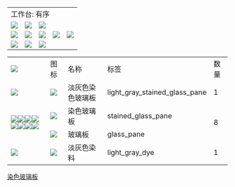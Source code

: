 <table>
	<tablebody>
		<tr>
			<td colspan="5">工作台: 有序</td>
		</tr>
		<tr>
			<td><img src="C:/Users/seese/Files/Projects/MC_datapacks/recipe_auto_manual/LemonTea_auto_recipes/output/mc_icon/decorations/stained_glass_pane/red_stained_glass_pane.png"></td>
			<td><img src="C:/Users/seese/Files/Projects/MC_datapacks/recipe_auto_manual/LemonTea_auto_recipes/output/mc_icon/decorations/stained_glass_pane/red_stained_glass_pane.png"></td>
			<td><img src="C:/Users/seese/Files/Projects/MC_datapacks/recipe_auto_manual/LemonTea_auto_recipes/output/mc_icon/decorations/stained_glass_pane/red_stained_glass_pane.png"></td>
			<td colspan="2"></td>
		</tr>
		<tr>
			<td><img src="C:/Users/seese/Files/Projects/MC_datapacks/recipe_auto_manual/LemonTea_auto_recipes/output/mc_icon/decorations/stained_glass_pane/red_stained_glass_pane.png"></td>
			<td><img src="C:/Users/seese/Files/Projects/MC_datapacks/recipe_auto_manual/LemonTea_auto_recipes/output/mc_icon/misc/dye/light_gray_dye.png"></td>
			<td><img src="C:/Users/seese/Files/Projects/MC_datapacks/recipe_auto_manual/LemonTea_auto_recipes/output/mc_icon/decorations/stained_glass_pane/red_stained_glass_pane.png"></td>
			<td><img src="C:/Users/seese/Files/Projects/MC_datapacks/recipe_auto_manual/LemonTea_auto_recipes/output/mc_icon/recipes/arrow.png"></td>
			<td><img src="C:/Users/seese/Files/Projects/MC_datapacks/recipe_auto_manual/LemonTea_auto_recipes/output/mc_icon/decorations/stained_glass_pane/light_gray_stained_glass_pane.png"></td>
		</tr>
		<tr>
			<td><img src="C:/Users/seese/Files/Projects/MC_datapacks/recipe_auto_manual/LemonTea_auto_recipes/output/mc_icon/decorations/stained_glass_pane/red_stained_glass_pane.png"></td>
			<td><img src="C:/Users/seese/Files/Projects/MC_datapacks/recipe_auto_manual/LemonTea_auto_recipes/output/mc_icon/decorations/stained_glass_pane/red_stained_glass_pane.png"></td>
			<td><img src="C:/Users/seese/Files/Projects/MC_datapacks/recipe_auto_manual/LemonTea_auto_recipes/output/mc_icon/decorations/stained_glass_pane/red_stained_glass_pane.png"></td>
			<td colspan="2"></td>
		</tr>
	</tablebody>
</table>
<table>
	<tablebody>
		<tr>
			<td><img src="C:/Users/seese/Files/Projects/MC_datapacks/recipe_auto_manual/LemonTea_auto_recipes/output/mc_icon/recipes/tile.png"></td>
			<td>图标</td>
			<td>名称</td>
			<td>标签</td>
			<td>数量</td>
		</tr>
		<tr>
			<td><img src="C:/Users/seese/Files/Projects/MC_datapacks/recipe_auto_manual/LemonTea_auto_recipes/output/mc_icon/recipes/arrow.png"></td>
			<td><img src="C:/Users/seese/Files/Projects/MC_datapacks/recipe_auto_manual/LemonTea_auto_recipes/output/mc_icon/decorations/stained_glass_pane/light_gray_stained_glass_pane.png"></td>
			<td>淡灰色染色玻璃板</td>
			<td>light_gray_stained_glass_pane</td>
			<td>1</td>
		</tr>
		<tr>
			<td rowspan="2"><img src="C:/Users/seese/Files/Projects/MC_datapacks/recipe_auto_manual/LemonTea_auto_recipes/output/mc_icon/recipes/01.png"><img src="C:/Users/seese/Files/Projects/MC_datapacks/recipe_auto_manual/LemonTea_auto_recipes/output/mc_icon/recipes/02.png"><img src="C:/Users/seese/Files/Projects/MC_datapacks/recipe_auto_manual/LemonTea_auto_recipes/output/mc_icon/recipes/03.png"><img src="C:/Users/seese/Files/Projects/MC_datapacks/recipe_auto_manual/LemonTea_auto_recipes/output/mc_icon/recipes/04.png"><img src="C:/Users/seese/Files/Projects/MC_datapacks/recipe_auto_manual/LemonTea_auto_recipes/output/mc_icon/recipes/06.png"><img src="C:/Users/seese/Files/Projects/MC_datapacks/recipe_auto_manual/LemonTea_auto_recipes/output/mc_icon/recipes/07.png"><img src="C:/Users/seese/Files/Projects/MC_datapacks/recipe_auto_manual/LemonTea_auto_recipes/output/mc_icon/recipes/08.png"><img src="C:/Users/seese/Files/Projects/MC_datapacks/recipe_auto_manual/LemonTea_auto_recipes/output/mc_icon/recipes/09.png"></td>
			<td><img src="C:/Users/seese/Files/Projects/MC_datapacks/recipe_auto_manual/LemonTea_auto_recipes/output/mc_icon/decorations/stained_glass_pane/red_stained_glass_pane.png"></td>
			<td><a>染色玻璃板</a></td>
			<td><a>stained_glass_pane</a></td>
			<td rowspan="2">8</td>
		</tr>
		<tr>
			<td><img src="C:/Users/seese/Files/Projects/MC_datapacks/recipe_auto_manual/LemonTea_auto_recipes/output/mc_icon/decorations/stained_glass_pane/glass_pane.png"></td>
			<td>玻璃板</td>
			<td>glass_pane</td>
		</tr>
		<tr>
			<td><img src="C:/Users/seese/Files/Projects/MC_datapacks/recipe_auto_manual/LemonTea_auto_recipes/output/mc_icon/recipes/05.png"></td>
			<td><img src="C:/Users/seese/Files/Projects/MC_datapacks/recipe_auto_manual/LemonTea_auto_recipes/output/mc_icon/misc/dye/light_gray_dye.png"></td>
			<td>淡灰色染料</td>
			<td>light_gray_dye</td>
			<td>1</td>
		</tr>
	</tablebody>
</table>


[染色玻璃板](stained_glass_pane.md)